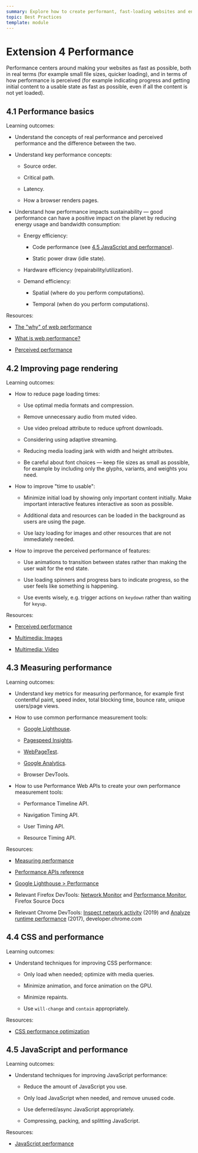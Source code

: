 ```yaml
---
summary: Explore how to create performant, fast-loading websites and enhance perceived performance.
topic: Best Practices
template: module
---
```


# Extension 4 Performance

Performance centers around making your websites as fast as possible, both in real terms (for example small file sizes, quicker loading), and in terms of how performance is perceived (for example indicating progress and getting initial content to a usable state as fast as possible, even if all the content is not yet loaded).

## 4.1 Performance basics

Learning outcomes:

- Understand the concepts of real performance and perceived performance and the difference between the two.

- Understand key performance concepts:

  - Source order.

  - Critical path.

  - Latency.

  - How a browser renders pages.

- Understand how performance impacts sustainability — good performance can have a positive impact on the planet by reducing energy usage and bandwidth consumption:

  - Energy efficiency:

    - Code performance (see [4.5 JavaScript and performance](#45-javascript-and-performance)).

    - Static power draw (idle state).

  - Hardware efficiency (repairability/utilization).

  - Demand efficiency:

    - Spatial (where do you perform computations).

    - Temporal (when do you perform computations).

Resources:

- [The "why" of web performance](https://developer.mozilla.org/docs/Learn/Performance/why_web_performance)

- [What is web performance?](https://developer.mozilla.org/en-US/docs/Learn/Performance/What_is_web_performance)

- [Perceived performance](https://developer.mozilla.org/docs/Learn/Performance/Perceived_performance)

## 4.2 Improving page rendering

Learning outcomes:

- How to reduce page loading times:

  - Use optimal media formats and compression.

  - Remove unnecessary audio from muted video.

  - Use video preload attribute to reduce upfront downloads.

  - Considering using adaptive streaming.

  - Reducing media loading jank with width and height attributes.

  - Be careful about font choices — keep file sizes as small as possible, for example by including only the glyphs, variants, and weights you need.

- How to improve "time to usable":

  - Minimize initial load by showing only important content initially. Make important interactive features interactive as soon as possible.

  - Additional data and resources can be loaded in the background as users are using the page.

  - Use lazy loading for images and other resources that are not immediately needed.

- How to improve the perceived performance of features:

  - Use animations to transition between states rather than making the user wait for the end state.

  - Use loading spinners and progress bars to indicate progress, so the user feels like something is happening.

  - Use events wisely, e.g. trigger actions on `keydown` rather than waiting for `keyup`.

Resources:

- [Perceived performance](https://developer.mozilla.org/docs/Learn/Performance/Perceived_performance)

- [Multimedia: Images](https://developer.mozilla.org/docs/Learn/Performance/Multimedia)

- [Multimedia: Video](https://developer.mozilla.org/docs/Learn/Performance/video)

## 4.3 Measuring performance

Learning outcomes:

- Understand key metrics for measuring performance, for example first contentful paint, speed index, total blocking time, bounce rate, unique users/page views.

- How to use common performance measurement tools:

  - [Google Lighthouse](https://developer.chrome.com/docs/lighthouse).

  - [Pagespeed Insights](https://pagespeed.web.dev/).

  - [WebPageTest](https://webpagetest.org/).

  - [Google Analytics](https://analytics.google.com/).

  - Browser DevTools.

- How to use Performance Web APIs to create your own performance measurement tools:

  - Performance Timeline API.

  - Navigation Timing API.

  - User Timing API.

  - Resource Timing API.

Resources:

- [Measuring performance](https://developer.mozilla.org/docs/Learn/Performance/Measuring_performance)

- [Performance APIs reference](https://developer.mozilla.org/docs/Web/API/Performance_API)

- [Google Lighthouse > Performance](https://developer.chrome.com/docs/lighthouse/performance/)

- Relevant Firefox DevTools: [Network Monitor](https://firefox-source-docs.mozilla.org/devtools-user/network_monitor/index.html) and [Performance Monitor](https://firefox-source-docs.mozilla.org/devtools-user/performance/index.html), Firefox Source Docs

- Relevant Chrome DevTools: [Inspect network activity](https://developer.chrome.com/docs/devtools/network/) (2019) and [Analyze runtime performance](https://developer.chrome.com/docs/devtools/performance/) (2017), developer.chrome.com

## 4.4 CSS and performance

Learning outcomes:

- Understand techniques for improving CSS performance:

  - Only load when needed; optimize with media queries.

  - Minimize animation, and force animation on the GPU.

  - Minimize repaints.

  - Use `will-change` and `contain` appropriately.

Resources:

- [CSS performance optimization](https://developer.mozilla.org/docs/Learn/Performance/CSS)

## 4.5 JavaScript and performance

Learning outcomes:

- Understand techniques for improving JavaScript performance:

  - Reduce the amount of JavaScript you use.

  - Only load JavaScript when needed, and remove unused code.

  - Use deferred/async JavaScript appropriately.

  - Compressing, packing, and splitting JavaScript.

Resources:

- [JavaScript performance](https://developer.mozilla.org/docs/Learn/Performance/JavaScript)
